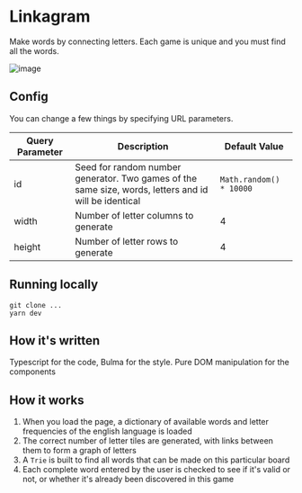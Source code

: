 # Linkagram 

Make words by connecting letters. Each game is unique and you must find all the words.

![image](https://user-images.githubusercontent.com/93598/147012844-d522e113-8372-4a1f-bffa-a2d6f1034e82.png)


## Config

You can change a few things by specifying URL parameters.


| Query Parameter  | Description | Default Value |
| ------------- | ------------- | -------------|
| id  | Seed for random number generator. Two games of the same size, words, letters and id will be identical  | `Math.random() * 10000` |
| width | Number of letter columns to generate | 4 |
| height | Number of letter rows to generate | 4 |

## Running locally

```
git clone ...
yarn dev
```

## How it's written

Typescript for the code, Bulma for the style. Pure DOM manipulation for the components

## How it works

1. When you load the page, a dictionary of available words and letter frequencies of the english language is loaded
2. The correct number of letter tiles are generated, with links between them to form a graph of letters
3. A `Trie` is built to find all words that can be made on this particular board
4. Each complete word entered by the user is checked to see if it's valid or not, or whether it's already been discovered in this game

